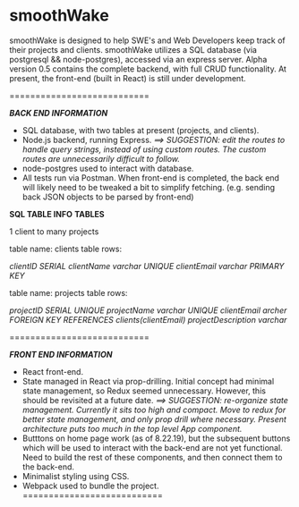 # smoothWake

smoothWake is designed to help SWE's and Web Developers keep track of their projects and clients. smoothWake utilizes a SQL database (via postgresql && node-postgres), accessed via an express server. Alpha version 0.5 contains the complete backend, with full CRUD functionality. At present, the front-end (built in React) is still under development.

===========================

***BACK END INFORMATION***

- SQL database, with two tables at present (projects, and clients).
- Node.js backend, running Express.
  *==> SUGGESTION: edit the routes to handle query strings, instead of using custom routes. The custom routes are unnecessarily difficult to follow.*
- node-postgres used to interact with database.
- All tests run via Postman. When front-end is completed, the back end will likely need to be tweaked a bit to simplify fetching. (e.g. sending back JSON objects to be parsed by front-end)

**SQL TABLE INFO**
**TABLES**

1 client to many projects

table name: clients
table rows:

*clientID SERIAL*
*clientName varchar UNIQUE*
*clientEmail varchar PRIMARY KEY*

table name: projects
table rows:

*projectID SERIAL UNIQUE*
*projectName varchar UNIQUE*
*clientEmail archer FOREIGN KEY REFERENCES clients(clientEmail)*
*projectDescription varchar*

===========================

***FRONT END INFORMATION***
- React front-end.
- State managed in React via prop-drilling. Initial concept had minimal state management, so Redux seemed unnecessary. However, this should be revisited at a future date.
 *==> SUGGESTION: re-organize state management. Currently it sits too high and compact. Move to redux for better state management, and only prop drill where necessary. Present architecture puts too much in the top level App component.*
- Butttons on home page work (as of 8.22.19), but the subsequent buttons which will be used to interact with the back-end are not yet functional. Need to build the rest of these components, and then connect them to the back-end.
- Minimalist styling using CSS.
- Webpack used to bundle the project.
===========================
